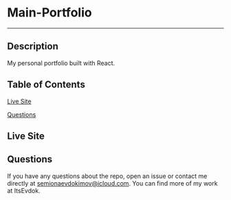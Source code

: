 
# Main-Portfolio
---


## Description

My personal portfolio built with React.

## Table of Contents

[Live Site](#live-site)

[Questions](#questions)

## Live Site


    
## Questions 

If you have any questions about the repo, open an issue or contact me directly at semionaevdokimov@icloud.com. You can find more of my work at ItsEvdok.
